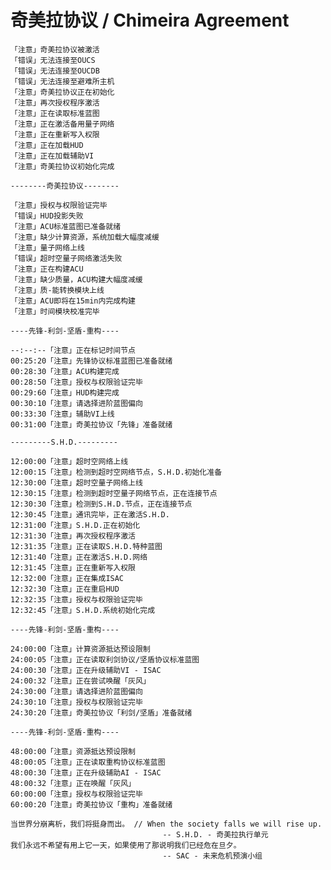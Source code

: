 # 奇美拉协议 / Chimeira Agreement

```
「注意」奇美拉协议被激活
「错误」无法连接至OUCS
「错误」无法连接至OUCDB
「错误」无法连接至避难所主机
「注意」奇美拉协议正在初始化
「注意」再次授权程序激活
「注意」正在读取标准蓝图
「注意」正在激活备用量子网络
「注意」正在重新写入权限
「注意」正在加载HUD
「注意」正在加载辅助VI
「注意」奇美拉协议初始化完成

--------奇美拉协议--------

「注意」授权与权限验证完毕
「错误」HUD投影失败
「注意」ACU标准蓝图已准备就绪
「注意」缺少计算资源，系统加载大幅度减缓
「注意」量子网络上线
「错误」超时空量子网络激活失败
「注意」正在构建ACU
「注意」缺少质量，ACU构建大幅度减缓
「注意」质-能转换模块上线
「注意」ACU即将在15min内完成构建
「注意」时间模块校准完毕

----先锋-利剑-坚盾-重构----

--:--:--「注意」正在标记时间节点
00:25:20「注意」先锋协议标准蓝图已准备就绪
00:28:30「注意」ACU构建完成
00:28:50「注意」授权与权限验证完毕
00:29:60「注意」HUD构建完成
00:30:10「注意」请选择进阶蓝图偏向
00:33:30「注意」辅助VI上线
00:31:00「注意」奇美拉协议「先锋」准备就绪

---------S.H.D.---------

12:00:00「注意」超时空网络上线
12:00:15「注意」检测到超时空网络节点，S.H.D.初始化准备
12:30:00「注意」超时空量子网络上线
12:30:15「注意」检测到超时空量子网络节点，正在连接节点
12:30:30「注意」检测到S.H.D.节点，正在连接节点
12:30:45「注意」通讯完毕，正在激活S.H.D.
12:31:00「注意」S.H.D.正在初始化
12:31:30「注意」再次授权程序激活
12:31:35「注意」正在读取S.H.D.特种蓝图
12:31:40「注意」正在激活S.H.D.网络
12:31:45「注意」正在重新写入权限
12:32:00「注意」正在集成ISAC
12:32:30「注意」正在重启HUD
12:32:35「注意」授权与权限验证完毕
12:32:45「注意」S.H.D.系统初始化完成

----先锋-利剑-坚盾-重构----

24:00:00「注意」计算资源抵达预设限制
24:00:05「注意」正在读取利剑协议/坚盾协议标准蓝图
24:00:30「注意」正在升级辅助VI - ISAC
24:00:32「注意」正在尝试唤醒「灰风」
24:30:00「注意」请选择进阶蓝图偏向
24:30:10「注意」授权与权限验证完毕
24:30:20「注意」奇美拉协议「利剑/坚盾」准备就绪

----先锋-利剑-坚盾-重构----

48:00:00「注意」资源抵达预设限制
48:00:05「注意」正在读取重构协议标准蓝图
48:00:30「注意」正在升级辅助AI - ISAC
48:00:32「注意」正在唤醒「灰风」
60:00:00「注意」授权与权限验证完毕
60:00:20「注意」奇美拉协议「重构」准备就绪
```



    当世界分崩离析，我们将挺身而出。 // When the society falls we will rise up.
                                      -- S.H.D. - 奇美拉执行单元
    我们永远不希望有用上它一天，如果使用了那说明我们已经危在旦夕。
                                      -- SAC - 未来危机预演小组